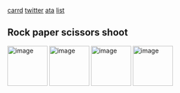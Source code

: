 [carrd](https://santimental.carrd.co/)
[twitter](https://x.com/santimental54?s=21)
[ata](https://santi.atabook.org/)
[list](https://listography.com/velasco)

## Rock paper scissors shoot
<img width="90" height="90" alt="image" src="https://github.com/user-attachments/assets/19e8eaa1-a846-448d-9408-29cfb9fde7c5"/>
 <img width="90" height="90" alt="image" src="https://github.com/user-attachments/assets/54443641-d8e2-4d5f-b1b1-5e67a9de2886" />
<img width="90" height="90" alt="image" src="https://github.com/user-attachments/assets/b9cabc8a-21b7-4144-9b79-c5c133f9ac8d"/>
<img width="90" height="90" alt="image" src="https://github.com/user-attachments/assets/cb0982b3-a8c0-4890-b45b-fa08aa0201ee"/>
</p>
